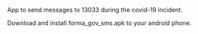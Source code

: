 App to send messages to 13033 during the covid-19 incident.

Download and install forma_gov_sms.apk to your android phone.
